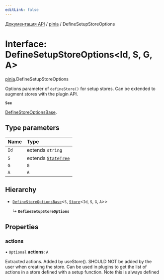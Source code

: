 ```yaml
---
editLink: false
---
```


[Документация API](../index.md) / [pinia](../modules/pinia.md) / DefineSetupStoreOptions

# Interface: DefineSetupStoreOptions<Id, S, G, A\>

[pinia](../modules/pinia.md).DefineSetupStoreOptions

Options parameter of `defineStore()` for setup stores. Can be extended to
augment stores with the plugin API.

**`See`**

[DefineStoreOptionsBase](pinia.DefineStoreOptionsBase.md).

## Type parameters

| Name | Type |
| :------ | :------ |
| `Id` | extends `string` |
| `S` | extends [`StateTree`](../modules/pinia.md#StateTree) |
| `G` | `G` |
| `A` | `A` |

## Hierarchy

- [`DefineStoreOptionsBase`](pinia.DefineStoreOptionsBase.md)<`S`, [`Store`](../modules/pinia.md#Store)<`Id`, `S`, `G`, `A`\>\>

  ↳ **`DefineSetupStoreOptions`**

## Properties

### actions

• `Optional` **actions**: `A`

Extracted actions. Added by useStore(). SHOULD NOT be added by the user when
creating the store. Can be used in plugins to get the list of actions in a
store defined with a setup function. Note this is always defined
